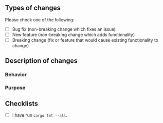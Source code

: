 ## Types of changes
<!--- copied from https://github.com/stevemao/github-issue-templates/blob/master/checklist2/PULL_REQUEST_TEMPLATE.md --->
Please check one of the following:

- [ ] Bug fix (non-breaking change which fixes an issue)
- [ ] New feature (non-breaking change which adds functionality)
- [ ] Breaking change (fix or feature that would cause existing functionality to change)

## Description of changes

### Behavior

### Purpose

## Checklists

- [ ] I have run `cargo fmt --all`.